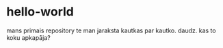 # hello-world
mans primais repository
te man jaraksta kautkas par kautko. daudz.
kas to koku apkapāja?

